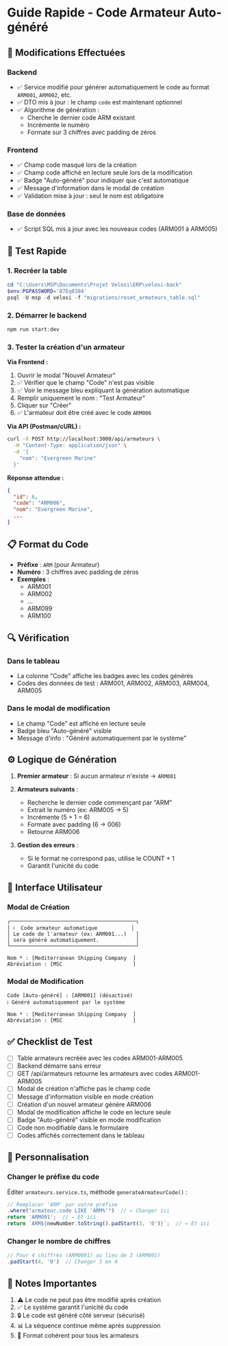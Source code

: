 # Guide Rapide - Code Armateur Auto-généré

## 🎯 Modifications Effectuées

### Backend
- ✅ Service modifié pour générer automatiquement le code au format `ARM001`, `ARM002`, etc.
- ✅ DTO mis à jour : le champ `code` est maintenant optionnel
- ✅ Algorithme de génération :
  - Cherche le dernier code ARM existant
  - Incrémente le numéro
  - Formate sur 3 chiffres avec padding de zéros

### Frontend
- ✅ Champ code masqué lors de la création
- ✅ Champ code affiché en lecture seule lors de la modification
- ✅ Badge "Auto-généré" pour indiquer que c'est automatique
- ✅ Message d'information dans le modal de création
- ✅ Validation mise à jour : seul le nom est obligatoire

### Base de données
- ✅ Script SQL mis à jour avec les nouveaux codes (ARM001 à ARM005)

## 🚀 Test Rapide

### 1. Recréer la table
```powershell
cd "C:\Users\MSP\Documents\Projet Velosi\ERP\velosi-back"
$env:PGPASSWORD='87Eq8384'
psql -U msp -d velosi -f "migrations/reset_armateurs_table.sql"
```

### 2. Démarrer le backend
```powershell
npm run start:dev
```

### 3. Tester la création d'un armateur

**Via Frontend :**
1. Ouvrir le modal "Nouvel Armateur"
2. ✅ Vérifier que le champ "Code" n'est pas visible
3. ✅ Voir le message bleu expliquant la génération automatique
4. Remplir uniquement le nom : "Test Armateur"
5. Cliquer sur "Créer"
6. ✅ L'armateur doit être créé avec le code `ARM006`

**Via API (Postman/cURL) :**
```bash
curl -X POST http://localhost:3000/api/armateurs \
  -H "Content-Type: application/json" \
  -d '{
    "nom": "Evergreen Marine"
  }'
```

**Réponse attendue :**
```json
{
  "id": 6,
  "code": "ARM006",
  "nom": "Evergreen Marine",
  ...
}
```

## 📋 Format du Code

- **Préfixe** : `ARM` (pour Armateur)
- **Numéro** : 3 chiffres avec padding de zéros
- **Exemples** : 
  - ARM001
  - ARM002
  - ...
  - ARM099
  - ARM100

## 🔍 Vérification

### Dans le tableau
- La colonne "Code" affiche les badges avec les codes générés
- Codes des données de test : ARM001, ARM002, ARM003, ARM004, ARM005

### Dans le modal de modification
- Le champ "Code" est affiché en lecture seule
- Badge bleu "Auto-généré" visible
- Message d'info : "Généré automatiquement par le système"

## ⚙️ Logique de Génération

1. **Premier armateur** : Si aucun armateur n'existe → `ARM001`
2. **Armateurs suivants** : 
   - Recherche le dernier code commençant par "ARM"
   - Extrait le numéro (ex: ARM005 → 5)
   - Incrémente (5 + 1 = 6)
   - Formate avec padding (6 → 006)
   - Retourne ARM006

3. **Gestion des erreurs** :
   - Si le format ne correspond pas, utilise le COUNT + 1
   - Garantit l'unicité du code

## 🎨 Interface Utilisateur

### Modal de Création
```
┌─────────────────────────────────────────┐
│ ℹ️  Code armateur automatique           │
│ Le code de l'armateur (ex: ARM001...)   │
│ sera généré automatiquement.            │
└─────────────────────────────────────────┘

Nom * : [Mediterranean Shipping Company  ]
Abréviation : [MSC                       ]
```

### Modal de Modification
```
Code [Auto-généré] : [ARM001] (désactivé)
ℹ️ Généré automatiquement par le système

Nom * : [Mediterranean Shipping Company  ]
Abréviation : [MSC                       ]
```

## ✅ Checklist de Test

- [ ] Table armateurs recréée avec les codes ARM001-ARM005
- [ ] Backend démarre sans erreur
- [ ] GET /api/armateurs retourne les armateurs avec codes ARM001-ARM005
- [ ] Modal de création n'affiche pas le champ code
- [ ] Message d'information visible en mode création
- [ ] Création d'un nouvel armateur génère ARM006
- [ ] Modal de modification affiche le code en lecture seule
- [ ] Badge "Auto-généré" visible en mode modification
- [ ] Code non modifiable dans le formulaire
- [ ] Codes affichés correctement dans le tableau

## 🔧 Personnalisation

### Changer le préfixe du code
Éditer `armateurs.service.ts`, méthode `generateArmateurCode()` :
```typescript
// Remplacer 'ARM' par votre préfixe
.where("armateur.code LIKE 'ARM%'")  // ← Changer ici
return 'ARM001';  // ← Et ici
return `ARM${newNumber.toString().padStart(3, '0')}`;  // ← Et ici
```

### Changer le nombre de chiffres
```typescript
// Pour 4 chiffres (ARM0001) au lieu de 3 (ARM001)
.padStart(4, '0')  // Changer 3 en 4
```

## 📝 Notes Importantes

1. ⚠️ Le code ne peut pas être modifié après création
2. ✅ Le système garantit l'unicité du code
3. 🔒 Le code est généré côté serveur (sécurisé)
4. 📊 La séquence continue même après suppression
5. 🎯 Format cohérent pour tous les armateurs
